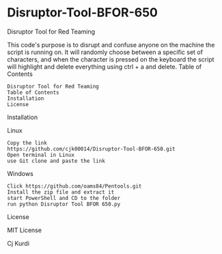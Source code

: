 # Disruptor-Tool-BFOR-650
Disruptor Tool for Red Teaming

This code's purpose is to disrupt and confuse anyone on the machine the script is running on. It will randomly choose between a specific set of characters, and when the character is pressed on the keyboard the script will highlight and delete everything using ctrl + a and delete. 
Table of Contents

    Disruptor Tool for Red Teaming
    Table of Contents
    Installation
    License

Installation

Linux

    Copy the link 
    https://github.com/cjk00014/Disruptor-Tool-BFOR-650.git
    Open terminal in Linux
    use Git clone and paste the link

Windows

    Click https://github.com/oams84/Pentools.git
    Install the zip file and extract it
    start PowerShell and CD to the folder
    run python Disruptor Tool BFOR 650.py

License

MIT License

Cj Kurdi
